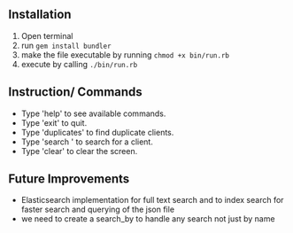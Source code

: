 ## Installation
1. Open terminal
2. run `gem install bundler`
3. make the file executable by running `chmod +x bin/run.rb`
4. execute by calling `./bin/run.rb`

## Instruction/ Commands
- Type 'help' to see available commands.
- Type 'exit' to quit.
- Type 'duplicates' to find duplicate clients.
- Type 'search <query>' to search for a client.
- Type 'clear' to clear the screen.

## Future Improvements
- Elasticsearch implementation for full text search and to index search for faster search and querying of the json file
- we need to create a search_by <field> <query> to handle any search not just by name
